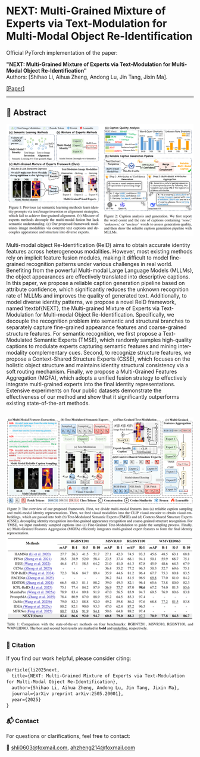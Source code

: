 # NEXT: Multi-Grained Mixture of Experts via Text-Modulation for Multi-Modal Object Re-Identification
Official PyTorch implementation of the paper:

**"NEXT: Multi-Grained Mixture of Experts via Text-Modulation for Multi-Modal Object Re-Identification"**  
Authors: [Shihao Li, Aihua Zheng, Andong Lu, Jin Tang, Jixin Ma].

[[Paper]](https://arxiv.org/abs/2505.20001) 

---

## 📌 Abstract

![framework](./assets/motivation.png) <!-- optional -->

Multi-modal object Re-Identification (ReID) aims to obtain accurate identity features across heterogeneous modalities. However, most existing methods rely on implicit feature fusion modules, making it difficult to model fine-grained recognition patterns under various challenges in real world. Benefiting from the powerful Multi-modal Large Language Models (MLLMs), the object appearances are effectively translated into descriptive captions. In this paper, we propose a reliable caption generation pipeline based on attribute confidence, which significantly reduces the unknown recognition rate of MLLMs and improves the quality of generated text. Additionally, to model diverse identity patterns, we propose a novel ReID framework, named \textbf{NEXT}, the Multi-grained Mixture of Experts via Text-Modulation for Multi-modal Object Re-Identification. Specifically, we decouple the recognition problem into semantic and structural branches to separately capture fine-grained appearance features and coarse-grained structure features. For semantic recognition, we first propose a Text-Modulated Semantic Experts (TMSE), which randomly samples high-quality captions to modulate experts capturing semantic features and mining inter-modality complementary cues. Second, to recognize structure features, we propose a Context-Shared Structure Experts (CSSE), which focuses on the holistic object structure and maintains identity structural consistency via a soft routing mechanism. Finally, we propose a Multi-Grained Features Aggregation (MGFA), which adopts a unified fusion strategy to effectively integrate multi-grained experts into the final identity representations. Extensive experiments on four public datasets demonstrate the effectiveness of our method and show that it significantly outperforms existing state-of-the-art methods.

![framework](./assets/framework.png) <!-- optional -->
![framework](./assets/experiment.png) <!-- optional -->
---

### 📖 Citation

If you find our work helpful, please consider citing:

```
@article{li2025next,
  title={NEXT: Multi-Grained Mixture of Experts via Text-Modulation for Multi-Modal Object Re-Identification},
  author={Shihao Li, Aihua Zheng, Andong Lu, Jin Tang, Jixin Ma},
  journal={arXiv preprint arXiv:2505.20001},
  year={2025}
}
```

### 📬 Contact
For questions or clarifications, feel free to contact:

📧 shli0603@foxmail.com, ahzheng214@foxmail.com
